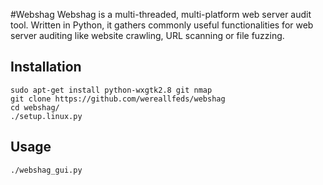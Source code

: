 #Webshag
Webshag is a multi-threaded, multi-platform web server audit tool. Written in Python, it gathers commonly useful functionalities for web server auditing like website crawling, URL scanning or file fuzzing.

Installation
----
    sudo apt-get install python-wxgtk2.8 git nmap
    git clone https://github.com/wereallfeds/webshag
    cd webshag/
    ./setup.linux.py

Usage
----
    ./webshag_gui.py

